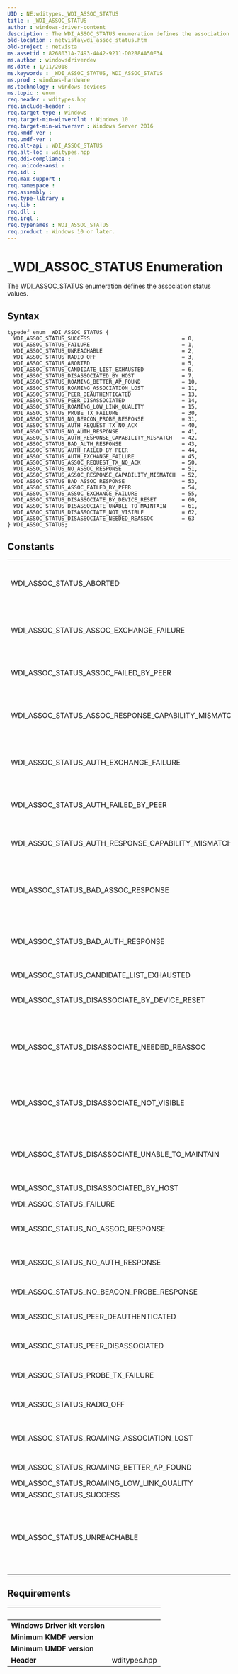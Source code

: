 ```yaml
---
UID : NE:wditypes._WDI_ASSOC_STATUS
title : _WDI_ASSOC_STATUS
author : windows-driver-content
description : The WDI_ASSOC_STATUS enumeration defines the association status values.
old-location : netvista\wdi_assoc_status.htm
old-project : netvista
ms.assetid : 8268031A-7493-4A42-9211-D02B8AA50F34
ms.author : windowsdriverdev
ms.date : 1/11/2018
ms.keywords : _WDI_ASSOC_STATUS, WDI_ASSOC_STATUS
ms.prod : windows-hardware
ms.technology : windows-devices
ms.topic : enum
req.header : wditypes.hpp
req.include-header : 
req.target-type : Windows
req.target-min-winverclnt : Windows 10
req.target-min-winversvr : Windows Server 2016
req.kmdf-ver : 
req.umdf-ver : 
req.alt-api : WDI_ASSOC_STATUS
req.alt-loc : wditypes.hpp
req.ddi-compliance : 
req.unicode-ansi : 
req.idl : 
req.max-support : 
req.namespace : 
req.assembly : 
req.type-library : 
req.lib : 
req.dll : 
req.irql : 
req.typenames : WDI_ASSOC_STATUS
req.product : Windows 10 or later.
---
```


# _WDI_ASSOC_STATUS Enumeration
The WDI_ASSOC_STATUS enumeration defines the association status values.

## Syntax
````
typedef enum _WDI_ASSOC_STATUS { 
  WDI_ASSOC_STATUS_SUCCESS                             = 0,
  WDI_ASSOC_STATUS_FAILURE                             = 1,
  WDI_ASSOC_STATUS_UNREACHABLE                         = 2,
  WDI_ASSOC_STATUS_RADIO_OFF                           = 3,
  WDI_ASSOC_STATUS_ABORTED                             = 5,
  WDI_ASSOC_STATUS_CANDIDATE_LIST_EXHAUSTED            = 6,
  WDI_ASSOC_STATUS_DISASSOCIATED_BY_HOST               = 7,
  WDI_ASSOC_STATUS_ROAMING_BETTER_AP_FOUND             = 10,
  WDI_ASSOC_STATUS_ROAMING_ASSOCIATION_LOST            = 11,
  WDI_ASSOC_STATUS_PEER_DEAUTHENTICATED                = 13,
  WDI_ASSOC_STATUS_PEER_DISASSOCIATED                  = 14,
  WDI_ASSOC_STATUS_ROAMING_LOW_LINK_QUALITY            = 15,
  WDI_ASSOC_STATUS_PROBE_TX_FAILURE                    = 30,
  WDI_ASSOC_STATUS_NO_BEACON_PROBE_RESPONSE            = 31,
  WDI_ASSOC_STATUS_AUTH_REQUEST_TX_NO_ACK              = 40,
  WDI_ASSOC_STATUS_NO_AUTH_RESPONSE                    = 41,
  WDI_ASSOC_STATUS_AUTH_RESPONSE_CAPABILITY_MISMATCH   = 42,
  WDI_ASSOC_STATUS_BAD_AUTH_RESPONSE                   = 43,
  WDI_ASSOC_STATUS_AUTH_FAILED_BY_PEER                 = 44,
  WDI_ASSOC_STATUS_AUTH_EXCHANGE_FAILURE               = 45,
  WDI_ASSOC_STATUS_ASSOC_REQUEST_TX_NO_ACK             = 50,
  WDI_ASSOC_STATUS_NO_ASSOC_RESPONSE                   = 51,
  WDI_ASSOC_STATUS_ASSOC_RESPONSE_CAPABILITY_MISMATCH  = 52,
  WDI_ASSOC_STATUS_BAD_ASSOC_RESPONSE                  = 53,
  WDI_ASSOC_STATUS_ASSOC_FAILED_BY_PEER                = 54,
  WDI_ASSOC_STATUS_ASSOC_EXCHANGE_FAILURE              = 55,
  WDI_ASSOC_STATUS_DISASSOCIATE_BY_DEVICE_RESET        = 60,
  WDI_ASSOC_STATUS_DISASSOCIATE_UNABLE_TO_MAINTAIN     = 61,
  WDI_ASSOC_STATUS_DISASSOCIATE_NOT_VISIBLE            = 62,
  WDI_ASSOC_STATUS_DISASSOCIATE_NEEDED_REASSOC         = 63
} WDI_ASSOC_STATUS;
````

## Constants

<table>

<tr>
<td>WDI_ASSOC_STATUS_ABORTED</td>
<td>The operation was cancelled due to a request from the host. If the request from the host was for disassociation, WDI_ASSOC_STATUS_DISASSOCIATED_BY_HOST should be used.</td>
</tr>

<tr>
<td>WDI_ASSOC_STATUS_ASSOC_EXCHANGE_FAILURE</td>
<td>The association failed because the 802.11 association did not finish successfully. This reason should only be used if the port is not able to use one of the specific 802.11 association exchange failure codes.</td>
</tr>

<tr>
<td>WDI_ASSOC_STATUS_ASSOC_FAILED_BY_PEER</td>
<td>The association failed because the peer failed the 802.11 association request with a failure reason. The association response frame should be included in the indication.</td>
</tr>

<tr>
<td>WDI_ASSOC_STATUS_ASSOC_RESPONSE_CAPABILITY_MISMATCH</td>
<td>The association failed because an 802.11 association response was received with a status of success, but was rejected due to capability mismatch. The association response frame should be included in the indication.</td>
</tr>

<tr>
<td>WDI_ASSOC_STATUS_AUTH_EXCHANGE_FAILURE</td>
<td>The association failed because the 802.11 authentication did not finish successfully. This reason should only be used if the port is not able to use one of the specific 802.11 authentication exchange failure codes.</td>
</tr>

<tr>
<td>WDI_ASSOC_STATUS_AUTH_FAILED_BY_PEER</td>
<td>The association failed because the peer failed the 802.11 authentication with a failure reason. The authentication response frame must be included in the indication.</td>
</tr>

<tr>
<td>WDI_ASSOC_STATUS_AUTH_RESPONSE_CAPABILITY_MISMATCH</td>
<td>The association failed because an 802.11 authentication response was received with a status of success, but was rejected due to capability mismatch.</td>
</tr>

<tr>
<td>WDI_ASSOC_STATUS_BAD_ASSOC_RESPONSE</td>
<td>The association failed because an 802.11 association response was received with a status of success, but was rejected due to a reason other than capability mismatch (for example, because of invalid content). The association response frame should be included in the indication.</td>
</tr>

<tr>
<td>WDI_ASSOC_STATUS_BAD_AUTH_RESPONSE</td>
<td>The association failed because an 802.11 authentication response was received with a status of success, but was rejected due to a reason other than capability mismatch (for example, because of invalid content).</td>
</tr>

<tr>
<td>WDI_ASSOC_STATUS_CANDIDATE_LIST_EXHAUSTED</td>
<td>The connect or roaming operation failed because the post could not successfully associate.</td>
</tr>

<tr>
<td>WDI_ASSOC_STATUS_DISASSOCIATE_BY_DEVICE_RESET</td>
<td>The disassociation is  because the device was reset (for example, due to a hang, NdisReset, or a reset that the miniport did internally).</td>
</tr>

<tr>
<td>WDI_ASSOC_STATUS_DISASSOCIATE_NEEDED_REASSOC</td>
<td>The disassociation is because the port believes it needs to reassociate to the peer. This may be because the port determines that the peer thinks the association is no longer valid. This should only be used if the port is not able to use one of the specific failure codes (for example, WDI_ASSOC_STATUS_PEER_DEAUTHENTICATED).</td>
</tr>

<tr>
<td>WDI_ASSOC_STATUS_DISASSOCIATE_NOT_VISIBLE</td>
<td>The operation failed because the peer is not being heard from. The detection of an unreachable peer is up to the port. For example, a peer can be considered unreachable if the port misses multiple beacons from the peer.</td>
</tr>

<tr>
<td>WDI_ASSOC_STATUS_DISASSOCIATE_UNABLE_TO_MAINTAIN</td>
<td>The disassociation is because the port is unable to maintain the connection due to other operations being performed on the port (for example, Bluetooth coexistence reasons). This should only be used if the port is not able to use one of the specific failure codes.</td>
</tr>

<tr>
<td>WDI_ASSOC_STATUS_DISASSOCIATED_BY_HOST</td>
<td>The host requested that the port disassociate.</td>
</tr>

<tr>
<td>WDI_ASSOC_STATUS_FAILURE</td>
<td>The operation completed with a failure and none of the other status codes apply.</td>
</tr>

<tr>
<td>WDI_ASSOC_STATUS_NO_ASSOC_RESPONSE</td>
<td>The association failed because an 802.11 association response frame was not received after a successful send of an 802.11 association request.</td>
</tr>

<tr>
<td>WDI_ASSOC_STATUS_NO_AUTH_RESPONSE</td>
<td>The association failed because an 802.11 authentication response frame was not received after a successful send of an 802.11 authentication request.</td>
</tr>

<tr>
<td>WDI_ASSOC_STATUS_NO_BEACON_PROBE_RESPONSE</td>
<td>The association failed because no beacon or probe response was received from the peer.</td>
</tr>

<tr>
<td>WDI_ASSOC_STATUS_PEER_DEAUTHENTICATED</td>
<td>The port received a deauthentication frame from the peer. The deauthentication frame must be included in the indication.</td>
</tr>

<tr>
<td>WDI_ASSOC_STATUS_PEER_DISASSOCIATED</td>
<td>The port received a disassociation frame from the peer. The disassociation frame must be included in the indication.</td>
</tr>

<tr>
<td>WDI_ASSOC_STATUS_PROBE_TX_FAILURE</td>
<td>The association failed because the port was not able to successfully send a 802.11 probe request to the peer.</td>
</tr>

<tr>
<td>WDI_ASSOC_STATUS_RADIO_OFF</td>
<td>The operation failed because the radio is off. This can be used if the hardware radio switch is turned off.</td>
</tr>

<tr>
<td>WDI_ASSOC_STATUS_ROAMING_ASSOCIATION_LOST</td>
<td>The port lost the link with the peer. If device has more specific information, it should use one of the more specific reason codes such as WDI_ASSOC_STATUS_DISASSOCIATE_NOT_VISIBLE.</td>
</tr>

<tr>
<td>WDI_ASSOC_STATUS_ROAMING_BETTER_AP_FOUND</td>
<td>The connection was torn down because a better access point was found.</td>
</tr>

<tr>
<td>WDI_ASSOC_STATUS_ROAMING_LOW_LINK_QUALITY</td>
<td>The link quality to the peer is low.</td>
</tr>

<tr>
<td>WDI_ASSOC_STATUS_SUCCESS</td>
<td>The operation completed successfully.</td>
</tr>

<tr>
<td>WDI_ASSOC_STATUS_UNREACHABLE</td>
<td>The operation failed because the peer is unreachable. The detection of an unreachable peer is up to the port. For example, a peer can be considered unreachable if the port does not receive responses to management requests such as probe requests or association requests. If the device has more specific information, it should use one of the more specific reason codes.</td>
</tr>
</table>


## Requirements
| &nbsp; | &nbsp; |
| ---- |:---- |
| **Windows Driver kit version** |  |
| **Minimum KMDF version** |  |
| **Minimum UMDF version** |  |
| **Header** | wditypes.hpp |